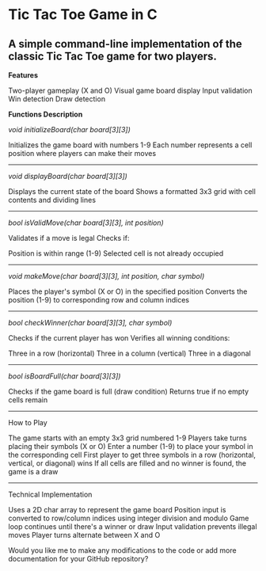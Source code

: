 # Tic Tac Toe Game in C
A simple command-line implementation of the classic Tic Tac Toe game for two players.
----
**Features**

Two-player gameplay (X and O)
Visual game board display
Input validation
Win detection
Draw detection

**Functions Description**

*void initializeBoard(char board[3][3])*

Initializes the game board with numbers 1-9
Each number represents a cell position where players can make their moves

----

*void displayBoard(char board[3][3])*

Displays the current state of the board
Shows a formatted 3x3 grid with cell contents and dividing lines

----

*bool isValidMove(char board[3][3], int position)*

Validates if a move is legal
Checks if:

Position is within range (1-9)
Selected cell is not already occupied

----

*void makeMove(char board[3][3], int position, char symbol)*

Places the player's symbol (X or O) in the specified position
Converts the position (1-9) to corresponding row and column indices

----

*bool checkWinner(char board[3][3], char symbol)*

Checks if the current player has won
Verifies all winning conditions:

Three in a row (horizontal)
Three in a column (vertical)
Three in a diagonal

----

*bool isBoardFull(char board[3][3])*

Checks if the game board is full (draw condition)
Returns true if no empty cells remain

----

How to Play

The game starts with an empty 3x3 grid numbered 1-9
Players take turns placing their symbols (X or O)
Enter a number (1-9) to place your symbol in the corresponding cell
First player to get three symbols in a row (horizontal, vertical, or diagonal) wins
If all cells are filled and no winner is found, the game is a draw

----

Technical Implementation

Uses a 2D char array to represent the game board
Position input is converted to row/column indices using integer division and modulo
Game loop continues until there's a winner or draw
Input validation prevents illegal moves
Player turns alternate between X and O

Would you like me to make any modifications to the code or add more documentation for your GitHub repository?
